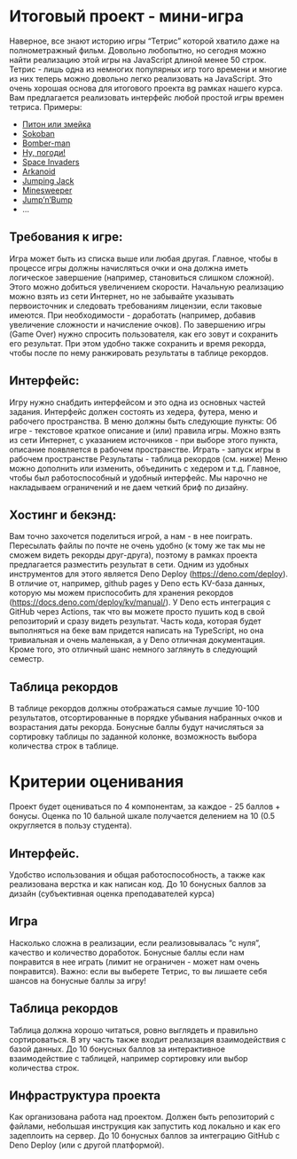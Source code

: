 # Итоговый проект - мини-игра

Наверное, все знают историю игры “Тетрис” которой хватило даже на полнометражный фильм. Довольно любопытно, но сегодня можно найти реализацию этой игры на JavaScript длиной менее 50 строк. Тетрис - лишь одна из немногих популярных игр того времени и многие из них теперь можно довольно легко реализовать на JavaScript. Это очень хорошая основа для итогового проекта вg рамках нашего курса. Вам предлагается реализовать интерфейс любой простой игры времен тетриса. Примеры:

- [Питон или змейка](​​https://ru.wikipedia.org/wiki/Змейка_(игра))
- [Sokoban](https://en.m.wikipedia.org/wiki/Sokoban)
- [Bomber-man](https://en.wikipedia.org/wiki/Bomberman)
- [Ну, погоди!](https://ru.wikipedia.org/wiki/Ну,_погоди!_(электронная_игра))
- [Space Invaders](https://ru.wikipedia.org/wiki/Space_Invaders)
- [Arkanoid](https://en.wikipedia.org/wiki/Arkanoid)
- [Jumping Jack](https://en.wikipedia.org/wiki/Jumping_Jack_(video_game))
- [Minesweeper](https://en.wikipedia.org/wiki/Minesweeper_(video_game))
- [Jump’n’Bump](https://en.wikipedia.org/wiki/Jump_%27n_Bump)
- …

## Требования к игре:

Игра может быть из списка выше или любая другая. Главное, чтобы в процессе игры должны начисляться очки и она должна иметь логическое завершение (например, становиться слишком сложной). Этого можно добиться увеличением скорости. Начальную реализацию можно взять из сети Интернет, но не забывайте указывать первоисточник и следовать требованиям лицензии, если таковые имеются. При необходимости - доработать (например, добавив увеличение сложности и начисление очков). По завершению игры (Game Over) нужно спросить пользователя, как его зовут и сохранить его результат. При этом удобно также сохранить и время рекорда, чтобы после по нему ранжировать результаты в таблице рекордов.

## Интерфейс:

Игру нужно снабдить интерфейсом и это одна из основных частей задания. Интерфейс должен состоять из хедера, футера, меню и рабочего пространства. В меню должны быть следующие пункты:
Об игре - текстовое краткое описание и (или) правила игры. Можно взять из сети Интернет, с указанием источников - при выборе этого пункта, описание появляется в рабочем пространстве.
Играть - запуск игры в рабочем пространстве
Результаты - таблица рекордов (см. ниже)
Меню можно дополнить или изменить, объединить с хедером и т.д. Главное, чтобы был работоспособный и удобный интерфейс. Мы нарочно не накладываем ограничений и не даем четкий бриф по дизайну.

## Хостинг и бекэнд:

Вам точно захочется поделиться игрой, а нам - в нее поиграть. Пересылать файлы по почте не очень удобно (к тому же так мы не сможем видеть рекорды друг-друга), поэтому в рамках проекта предлагается разместить результат в сети. Одним из удобных инструментов для этого является Deno Deploy (https://deno.com/deploy). В отличие от, например, github pages у Deno есть KV-база данных, которую мы можем приспособить для хранения рекордов (https://docs.deno.com/deploy/kv/manual/). У Deno есть интеграция с GitHub через Actions, так что вы можете просто пушить код в свой репозиторий и сразу видеть результат. Часть кода, которая будет выполняться на беке вам придется написать на TypeScript, но она тривиальная и очень маленькая, а у Deno отличная документация. Кроме того, это отличный шанс немного заглянуть в следующий семестр.

## Таблица рекордов

В таблице рекордов должны отображаться самые лучшие 10-100 результатов, отсортированные в порядке убывания набранных очков и возрастания даты рекорда. Бонусные баллы будут начисляться за сортировку таблицы по заданной колонке, возможность выбора количества строк в таблице.

# Критерии оценивания

Проект будет оцениваться по 4 компонентам, за каждое - 25 баллов + бонусы. Оценка по 10 бальной шкале получается делением на 10 (0.5 округляется в пользу студента).

## Интерфейс.

Удобство использования и общая работоспособность, а также как реализована верстка и как написан код. До 10 бонусных баллов за дизайн (субъективная оценка преподавателей курса)

## Игра

Насколько сложна в реализации, если реализовывалась “с нуля”, качество и количество доработок. Бонусные баллы если нам понравится в нее играть (лимит не ограничен - может нам очень понравится). Важно: если вы выберете Тетрис, то вы лишаете себя шансов на бонусные баллы за игру!

## Таблица рекордов

Таблица должна хорошо читаться, ровно выглядеть и правильно сортироваться. В эту часть также входит реализация взаимодействия с базой данных. До 10 бонусных баллов за интерактивное взаимодействие с таблицей, например сортировку или выбор количества строк.

## Инфраструктура проекта

Как организована работа над проектом. Должен быть репозиторий с файлами, небольшая инструкция как запустить код локально и как его задеплоить на сервер. До 10 бонусных баллов за интеграцию GitHub с Deno Deploy (или с другой платформой).

